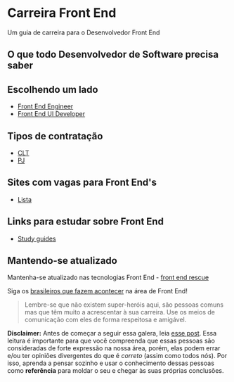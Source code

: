 # Carreira Front End

Um guia de carreira para o Desenvolvedor Front End

## O que todo Desenvolvedor de Software precisa saber

## Escolhendo um lado

* [Front End Engineer](./front-end-engineer)
* [Front End UI Developer](./front-end-ui-developer)

## Tipos de contratação

* [CLT](./contract-type/clt.md)
* [PJ](./contract-type/pj.md)

## Sites com vagas para Front End's

* [Lista](./job-sites.md)

## Links para estudar sobre Front End

* [Study guides](./study-guides)

## Mantendo-se atualizado

Mantenha-se atualizado nas tecnologias Front End - [front end rescue](https://uptodate.frontendrescue.org/pt/)

Siga os [brasileiros que fazem acontecer](./great-developers.md#brazilian-peoples) na área de Front End!

> Lembre-se que não existem super-heróis aqui, são pessoas comuns mas que têm muito a acrescentar à sua carreira. Use os meios de comunicação com eles de forma respeitosa e amigável.

**Disclaimer:** Antes de começar a seguir essa galera, leia [esse post](http://danielfilho.github.io/2014/08/20/queime-seus-idolos/). Essa leitura é importante para que você compreenda que essas pessoas são consideradas de forte expressão na nossa área, porém, elas podem errar e/ou ter opiniões divergentes do que é *correto* (assim como todos nós). Por isso, aprenda a pensar sozinho e usar o conhecimento dessas pessoas como **referência** para moldar o seu e chegar às suas próprias conclusões.
